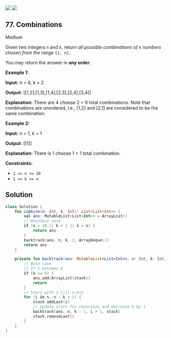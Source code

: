 [![](https://img.shields.io/github/stars/LeetCode-Top-Interview-150/LeetCode-Top-Interview-150?label=Stars&style=flat-square)](https://github.com/LeetCode-Top-Interview-150/LeetCode-Top-Interview-150)
[![](https://img.shields.io/github/forks/LeetCode-Top-Interview-150/LeetCode-Top-Interview-150?label=Fork%20me%20on%20GitHub%20&style=flat-square)](https://github.com/LeetCode-Top-Interview-150/LeetCode-Top-Interview-150/fork)

## 77\. Combinations

Medium

Given two integers `n` and `k`, return _all possible combinations of_ `k` _numbers chosen from the range_ `[1, n]`.

You may return the answer in **any order**.

**Example 1:**

**Input:** n = 4, k = 2

**Output:** [[1,2],[1,3],[1,4],[2,3],[2,4],[3,4]]

**Explanation:** There are 4 choose 2 = 6 total combinations. Note that combinations are unordered, i.e., [1,2] and [2,1] are considered to be the same combination.

**Example 2:**

**Input:** n = 1, k = 1

**Output:** [[1]]

**Explanation:** There is 1 choose 1 = 1 total combination.

**Constraints:**

*   `1 <= n <= 20`
*   `1 <= k <= n`

## Solution

```kotlin
class Solution {
    fun combine(n: Int, k: Int): List<List<Int>> {
        val ans: MutableList<List<Int>> = ArrayList()
        // Boundary case
        if (n > 20 || k < 1 || k > n) {
            return ans
        }
        backtrack(ans, n, k, 1, ArrayDeque())
        return ans
    }

    private fun backtrack(ans: MutableList<List<Int>>, n: Int, k: Int, s: Int, stack: ArrayDeque<Int>) {
        // Base case
        // If k becomes 0
        if (k == 0) {
            ans.add(ArrayList(stack))
            return
        }
        // Start with s till n-k+1
        for (i in s..n - k + 1) {
            stack.addLast(i)
            // Update start for recursion and decrease k by 1
            backtrack(ans, n, k - 1, i + 1, stack)
            stack.removeLast()
        }
    }
}
```